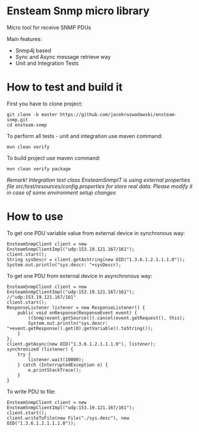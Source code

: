 # Ensteam Snmp micro library

Micro tool for receive SNMP PDUs

Main features:
- Snmp4j based
- Sync and Async message retrieve way
- Unit and Integration Tests


# How to test and build it

First you have to clone project:
```
git clone -b master https://github.com/jacekrozwadowski/ensteam-snmp.git
cd ensteam-snmp
```

To perform all tests - unit and integration use maven command:
```
mvn clean verify
```

To build project use maven command:
```
mvn clean verify package
```

*Remark!* 
*Integration test class EnsteamSnmpIT is using external properties file src/test/resources/config.properties*
*for store real data. Please modify it in case of some environment setup changes* 



# How to use

To get one PDU variable value from external device in synchronous way:
```
EnsteamSnmpClient client = new EnsteamSnmpClientImpl("udp:153.19.121.167/161");
client.start();
String sysDescr = client.getAsString(new OID("1.3.6.1.2.1.1.1.0"));
System.out.println("sys.descr: "+sysDescr);
```

To get one PDU from external device in asynchronous way:
```
EnsteamSnmpClient client = new EnsteamSnmpClientImpl("udp:153.19.121.167/161"); //"udp:153.19.121.167/161"
client.start();
ResponseListener listener = new ResponseListener() {
    public void onResponse(ResponseEvent event) {
        ((Snmp)event.getSource()).cancel(event.getRequest(), this);
        System.out.println("sys.descr: "+event.getResponse().get(0).getVariable().toString());
    }
};
client.getAsync(new OID("1.3.6.1.2.1.1.1.0"), listener);
synchronized (listener) {
    try {
        listener.wait(10000);
    } catch (InterruptedException e) {
        e.printStackTrace();
    }
}
```

To write PDU to file: 
```
EnsteamSnmpClient client = new EnsteamSnmpClientImpl("udp:153.19.121.167/161");
client.start();
client.writeToFile(new File("./sys.desc"), new OID("1.3.6.1.2.1.1.1.0"));
```
